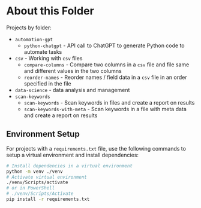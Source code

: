 # About this Folder

Projects by folder:

- `automation-gpt`
  - `python-chatgpt` - API call to ChatGPT to generate Python code to automate tasks
- `csv` - Working with `csv` files
  - `compare-columns` - Compare two columns in a `csv` file and file same and different values in the two columns
  - `reorder-names` - Reorder names / field data in a `csv` file in an order specified in the file
- `data-science` - data analysis and management
- `scan-keywords`
  - `scan-keywords` - Scan keywords in files and create a report on results
  - `scan-keywords-with-meta` - Scan keywords in a file with meta data and create a report on results

## Environment Setup

For projects with a `requirements.txt` file, use the following commands to setup a virtual environment and install dependencies:

```sh
# Install dependencies in a virtual environment
python -m venv ./venv
# Activate virtual environment
./venv/Scripts/activate
# or in PowerShell
# ./venv/Scripts/Activate
pip install -r requirements.txt
```
